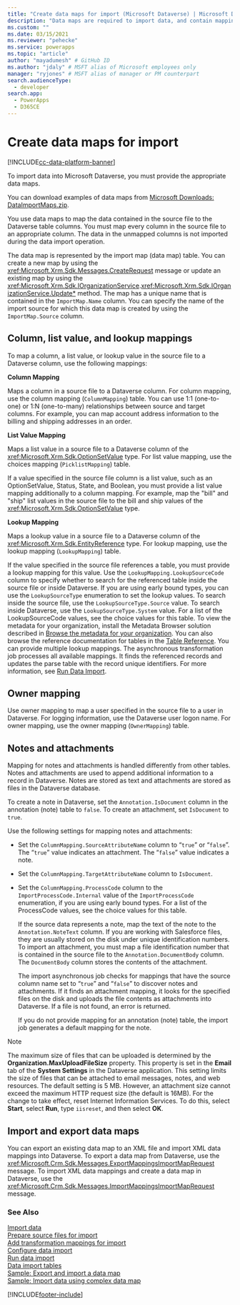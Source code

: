 ```yaml
---
title: "Create data maps for import (Microsoft Dataverse) | Microsoft Docs" # Intent and product brand in a unique string of 43-59 chars including spaces
description: "Data maps are required to import data, and contain mappings between the data contained in the source file and the respective table columns." # 115-145 characters including spaces. This abstract displays in the search result.
ms.custom: ""
ms.date: 03/15/2021
ms.reviewer: "pehecke"
ms.service: powerapps
ms.topic: "article"
author: "mayadumesh" # GitHub ID
ms.author: "jdaly" # MSFT alias of Microsoft employees only
manager: "ryjones" # MSFT alias of manager or PM counterpart
search.audienceType: 
  - developer
search.app: 
  - PowerApps
  - D365CE
---
```

# Create data maps for import

[!INCLUDE[cc-data-platform-banner](../../includes/cc-data-platform-banner.md)]

To import data into Microsoft Dataverse, you must provide the appropriate data maps.  
  
 You can download examples of data maps from [Microsoft Downloads: DataImportMaps.zip](https://download.microsoft.com/download/D/5/F/D5F73E15-439B-4EBC-BFFB-C6837B146C76/DataImportMaps.zip).
  
 You use data maps to map the data contained in the source file to the Dataverse table columns. You must map every column in the source file to an appropriate column. The data in the unmapped columns is not imported during the data import operation.  
  
 The data map is represented by the import map (data map) table. You can create a new map by using the <xref:Microsoft.Xrm.Sdk.Messages.CreateRequest> message or update an existing map by using the <xref:Microsoft.Xrm.Sdk.IOrganizationService>.<xref:Microsoft.Xrm.Sdk.IOrganizationService.Update*> method. The map has a unique name that is contained in the `ImportMap.Name` column. You can specify the name of the import source for which this data map is created by using the `ImportMap.Source` column.  
  
<a name="BKMK_Column"></a>   

## Column, list value, and lookup mappings  
 To map a column, a list value, or lookup value in the source file to a Dataverse column, use the following mappings:  
  
 **Column Mapping**  
  
 Maps a column in a source file to a Dataverse column. For column mapping, use the column mapping (`ColumnMapping`) table. You can use 1:1 (one-to-one) or 1:N (one-to-many) relationships between source and target columns. For example, you can map account address information to the billing and shipping addresses in an order.  
  
 **List Value Mapping**  
  
 Maps a list value in a source file to a Dataverse column of the <xref:Microsoft.Xrm.Sdk.OptionSetValue> type. For list value mapping, use the choices mapping (`PicklistMapping`) table.  
  
 If a value specified in the source file column is a list value, such as an OptionSetValue, Status, State, and Boolean, you must provide a list value mapping additionally to a column mapping. For example, map the "bill" and "ship" list values in the source file to the bill and ship values of the <xref:Microsoft.Xrm.Sdk.OptionSetValue> type.  
  
 **Lookup Mapping**  
  
 Maps a lookup value in a source file to a Dataverse column of the <xref:Microsoft.Xrm.Sdk.EntityReference> type. For lookup mapping, use the lookup mapping (`LookupMapping`) table.  
  
 If the value specified in the source file references a table, you must provide a lookup mapping for this value. Use the `LookupMapping.LookupSourceCode` column to specify whether to search for the referenced table inside the source file or inside Dataverse. If you are using early bound types, you can use the `LookupSourceType` enumeration to set the lookup values. To search inside the source file, use the `LookupSourceType.Source` value. To search inside Dataverse, use the `LookupSourceType.System` value. For a list of the LookupSourceCode values, see the choice values for this table. To view the metadata for your organization, install the Metadata Browser solution described in [Browse the metadata for your organization](/dynamics365/customer-engagement/developer/browse-your-metadata). You can also browse the reference documentation for tables in the [Table Reference](reference/about-entity-reference.md). You can provide multiple lookup mappings. The asynchronous transformation job processes all available mappings. It finds the referenced records and updates the parse table with the record unique identifiers. For more information, see [Run Data Import](run-data-import.md).  
  
<a name="BKMK_Owner"></a>   

## Owner mapping  
 Use owner mapping to map a user specified in the source file to a user in Dataverse. For logging information, use the Dataverse user logon name. For owner mapping, use the owner mapping (`OwnerMapping`) table.  
  
<a name="BKMK_Notes"></a>   

## Notes and attachments  
 Mapping for notes and attachments is handled differently from other tables. Notes and attachments are used to append additional information to a record in Dataverse. Notes are stored as text and attachments are stored as files in the Dataverse database.  
  
 To create a note in Dataverse, set the `Annotation.IsDocument` column in the annotation (note) table to `false`. To create an attachment, set `IsDocument` to `true`.  
  
 Use the following settings for mapping notes and attachments:  
  
- Set the `ColumnMapping.SourceAttributeName` column to “`true`” or “`false`”. The “`true`” value indicates an attachment. The “`false`” value indicates a note.  
  
- Set the `ColumnMapping.TargetAttributeName` column to `IsDocument`.  
  
- Set the `ColumnMapping.ProcessCode` column to the `ImportProcessCode.Internal` value of the `ImportProcessCode` enumeration, if you are using early bound types. For a list of the ProcessCode values, see the choice values for this table.  
  
  If the source data represents a note, map the text of the note to the `Annotation.NoteText` column. If you are working with Salesforce files, they are usually stored on the disk under unique identification numbers. To import an attachment, you must map a file identification number that is contained in the source file to the `Annotation.DocumentBody` column. The `DocumentBody` column stores the contents of the attachment.  
  
  The import asynchronous job checks for mappings that have the source column name set to “`true`” and “`false`” to discover notes and attachments. If it finds an attachment mapping, it looks for the specified files on the disk and uploads the file contents as attachments into Dataverse. If a file is not found, an error is returned.  
  
  If you do not provide mapping for an annotation (note) table, the import job generates a default mapping for the note.  
  
> [!NOTE]
> The maximum size of files that can be uploaded is determined by the **Organization.MaxUploadFileSize** property. This property is set in the **Email** tab of the **System Settings** in the Dataverse application. This setting limits the size of files that can be attached to email messages, notes, and web resources. The default setting is 5 MB. However, an attachment size cannot exceed the maximum HTTP request size (the default is 16MB). For the change to take effect, reset Internet Information Services. To do this, select **Start**, select **Run**, type `iisreset`, and then select **OK**.  
  
<a name="BKMK_ImportExport"></a>   

## Import and export data maps  
 You can export an existing data map to an XML file and import XML data mappings into Dataverse. To export a data map from Dataverse, use the <xref:Microsoft.Crm.Sdk.Messages.ExportMappingsImportMapRequest> message. To import XML data mappings and create a data map in Dataverse, use the <xref:Microsoft.Crm.Sdk.Messages.ImportMappingsImportMapRequest> message.  
  
### See Also

[Import data](import-data.md)<br />
[Prepare source files for import](prepare-source-files-import.md)<br />
[Add transformation mappings for import](add-transformation-mappings-import.md)<br />
[Configure data import](configure-data-import.md)<br />
[Run data import](run-data-import.md)<br />
[Data import tables](data-import-entities.md)<br />
[Sample: Export and import a data map](org-service/samples/export-import-data-map.md)<br />
[Sample: Import data using complex data map](org-service/samples/import-data-complex-data-map.md)<br />


[!INCLUDE[footer-include](../../includes/footer-banner.md)]
